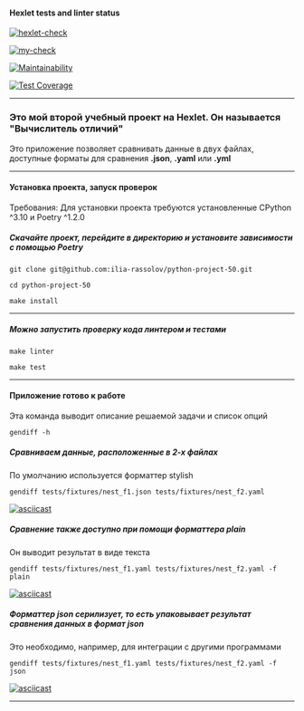 #### Hexlet tests and linter status

[![hexlet-check](https://github.com/ilia-rassolov/python-project-50/actions/workflows/hexlet-check.yml/badge.svg)](https://github.com/ilia-rassolov/python-project-50/actions/workflows/hexlet-check.yml)

[![my-check](https://github.com/ilia-rassolov/python-project-50/actions/workflows/my-check.yml/badge.svg)](https://github.com/ilia-rassolov/python-project-50/actions/workflows/my-check.yml)

[![Maintainability](https://api.codeclimate.com/v1/badges/a723eafeff9ce50f593f/maintainability)](https://codeclimate.com/github/ilia-rassolov/python-project-50/maintainability)

[![Test Coverage](https://api.codeclimate.com/v1/badges/a723eafeff9ce50f593f/test_coverage)](https://codeclimate.com/github/ilia-rassolov/python-project-50/test_coverage)

---

### Это мой второй учебный проект на Hexlet. Он называется **"Вычислитель отличий"**

Это приложение позволяет сравнивать данные в двух файлах, доступные форматы для сравнения **.json**, **.yaml** или **.yml**

---

#### Установка проекта, запуск проверок

Требования:
Для установки проекта требуются установленные CPython ^3.10 и Poetry ^1.2.0

##### Скачайте проект, перейдите в директорию и установите зависимости с помощью Poetry

`git clone git@github.com:ilia-rassolov/python-project-50.git`

`cd python-project-50`

`make install`

---

##### Можно запустить проверку кода линтером и тестами

`make linter`

`make test`

---

#### Приложение готово к работе

Эта команда выводит описание решаемой задачи и список опций

```gendiff -h```

##### Сравниваем данные, расположенные в 2-х файлах

По умолчанию используется форматтер stylish

``gendiff tests/fixtures/nest_f1.json tests/fixtures/nest_f2.yaml``

[![asciicast](https://asciinema.org/a/9PXyXjCfNhSfwkhR0EewupDAr.svg)](https://asciinema.org/a/9PXyXjCfNhSfwkhR0EewupDAr)

##### Сравнение также доступно при помощи форматтера plain
   
Он выводит результат в виде текста

`gendiff tests/fixtures/nest_f1.yaml tests/fixtures/nest_f2.yaml -f plain`
 
[![asciicast](https://asciinema.org/a/FBGvehv5sugAveyKEuXzz0Ssd.svg)](https://asciinema.org/a/FBGvehv5sugAveyKEuXzz0Ssd)

##### Форматтер json серилизует, то есть упаковывает результат сравнения данных в формат json

Это необходимо, например, для интеграции с другими программами

`gendiff tests/fixtures/nest_f1.yaml tests/fixtures/nest_f2.yaml -f json`

[![asciicast](https://asciinema.org/a/2peFrQevgvdhmFVzzZDWG8zsk.svg)](https://asciinema.org/a/2peFrQevgvdhmFVzzZDWG8zsk)

---
